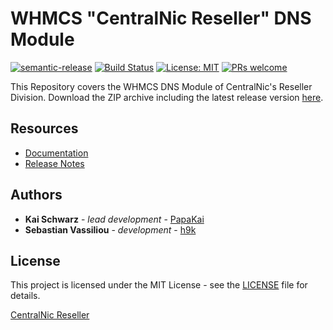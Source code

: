 # WHMCS "CentralNic Reseller" DNS Module #

[![semantic-release](https://img.shields.io/badge/%20%20%F0%9F%93%A6%F0%9F%9A%80-semantic--release-e10079.svg)](https://github.com/semantic-release/semantic-release)
[![Build Status](https://github.com/centralnic-reseller/whmcs-dns/workflows/Release/badge.svg?branch=master)](https://github.com/centralnic-reseller/whmcs-dns/workflows/Release/badge.svg?branch=master)
[![License: MIT](https://img.shields.io/badge/License-MIT-blue.svg)](https://opensource.org/licenses/MIT)
[![PRs welcome](https://img.shields.io/badge/PRs-welcome-brightgreen.svg)](https://github.com/centralnic-reseller/whmcs-dns/blob/master/CONTRIBUTING.md)

This Repository covers the WHMCS DNS Module of CentralNic's Reseller Division. Download the ZIP archive including the latest release version [here](https://github.com/centralnic-reseller/whmcs-dns/raw/master/whmcs-cnic-dns-latest.zip).

## Resources ##

* [Documentation](https://centralnic-reseller.github.io/centralnic-reseller/docs/hexonet/whmcs/whmcs-dns#dns-addon)
* [Release Notes](https://github.com/centralnic-reseller/whmcs-dns/releases)

## Authors ##

* **Kai Schwarz** - *lead development* - [PapaKai](https://github.com/papakai)
* **Sebastian Vassiliou** - *development* - [h9k](https://github.com/h9k)

## License ##

This project is licensed under the MIT License - see the [LICENSE](https://github.com/centralnic-reseller/whmcs-dns/blob/master/LICENSE) file for details.

[CentralNic Reseller](https://www.centralnicreseller.com)
